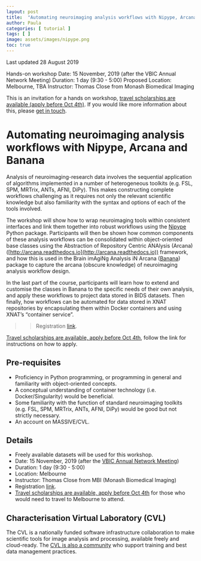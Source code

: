 ```yaml
---
layout: post
title:  "Automating neuroimaging analysis workflows with Nipype, Arcana and Banana - Invitation"
author: Paula
categories: [ tutorial ]
tags: [ ]
image: assets/images/nipype.png
toc: true
---
```


Last updated 28 August 2019

Hands-on workshop
Date: 15 November, 2019 (after the VBIC Annual Network Meeting)
Duration: 1 day (9:30 - 5:00)
Proposed Location: Melbourne, TBA
Instructor: Thomas Close from Monash Biomedical Imaging

This is an invitation for a hands on workshop, [travel scholarships are available (apply before Oct 4th)](https://characterisation-virtual-laboratory.github.io/CVL_Community/scholarships/). If you would like more information about this, please [get in touch](mailto:p.martinez@uq.edu.au).

# Automating neuroimaging analysis workflows with Nipype, Arcana and Banana

Analysis of neuroimaging-research data involves the sequential application of algorithms implemented in a number of heterogeneous toolkits (e.g. FSL, SPM, MRTrix, ANTs, AFNI, DiPy). This makes constructing complete workflows challenging as it requires not only the relevant scientific knowledge but also familiarity with the syntax and options of each of the tools involved.

The workshop will show how to wrap neuroimaging tools within consistent interfaces and link them together into robust workflows using the [Nipype](https://nipy.org/packages/nipype/index.html) Python package. Participants will then be shown how common components of these analysis workflows can be consolidated within object-oriented base classes using the Abstraction of Repository Centric ANAlysis (Arcana) ([http://arcana.readthedocs.io](http://arcana.readthedocs.io)) framework, and how this is used in the Brain imAgiNg Analysis iN Arcana ([Banana](https://github.com/MonashBI/banana)) package to capture the arcana (obscure knowledge) of neuroimaging analysis workflow design.

In the last part of the course, participants will learn how to extend and customise the classes in Banana to the specific needs of their own analysis, and apply these workflows to project data stored in BIDS datasets. Then finally, how workflows can be automated for data stored in XNAT repositories by encapsulating them within Docker containers and using XNAT’s “container service”.

>> Registration [link](https://www.eventbrite.com.au/e/automating-neuroimaging-analysis-workflows-with-nipype-arcana-and-banana-registration-69832758661?aff=eoi1).

[Travel scholarships are available, apply before Oct 4th](https://characterisation-virtual-laboratory.github.io/CVL_Community/scholarships/), follow the link for instructions on how to apply.

## Pre-requisites
* Proficiency in Python programming, or programming in general and familiarity with object-oriented concepts.
* A conceptual understanding of container technology (i.e. Docker/Singularity) would be beneficial.
* Some familiarity with the function of standard neuroimaging toolkits (e.g. FSL, SPM, MRTrix, ANTs, AFNI, DiPy) would be good but not strictly necessary.
* An account on MASSIVE/CVL.

## Details

* Freely available datasets will be used for this workshop.
* Date: 15 November, 2019 (after the [VBIC Annual Network Meeting](https://mailchi.mp/971744c85b21/save-the-date-annual-vbic-network-meeting-14-november-2019))
* Duration: 1 day (9:30 - 5:00)
* Location: Melbourne
* Instructor: Thomas Close from MBI (Monash Biomedical Imaging)
* Registration [link](https://www.eventbrite.com.au/e/automating-neuroimaging-analysis-workflows-with-nipype-arcana-and-banana-registration-69832758661?aff=eoi1).
*  [Travel scholarships are available, apply before Oct 4th](https://characterisation-virtual-laboratory.github.io/CVL_Community/scholarships/) for those who would need to travel to Melbourne to attend.



## Characterisation Virtual Laboratory (CVL)

The CVL is a nationally funded software infrastructure collaboration
to make scientific tools for image analysis and processing, available freely
and cloud-ready. The [CVL is also a community](https://characterisation-virtual-laboratory.github.io/CVL_Community/about) who support training
and best data management practices.
